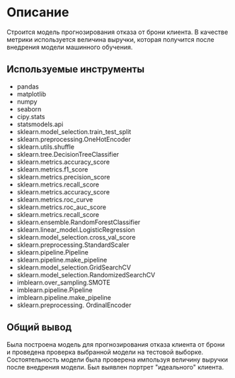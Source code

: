 # Описание
Строится модель прогнозирования отказа от брони клиента. В качестве метрики используется величина выручки, которая получится после внедрения модели машинного обучения.

## Используемые инструменты
* pandas <br>
* matplotlib <br>
* numpy <br>
* seaborn <br>
* cipy.stats<br>
* statsmodels.api<br>
* sklearn.model_selection.train_test_split<br>
* sklearn.preprocessing.OneHotEncoder<br>
* sklearn.utils.shuffle<br>
* sklearn.tree.DecisionTreeClassifier<br>
* sklearn.metrics.accuracy_score<br>
* sklearn.metrics.f1_score<br>
* sklearn.metrics.precision_score<br>
* sklearn.metrics.recall_score<br>
* sklearn.metrics.accuracy_score<br>
* sklearn.metrics.roc_curve<br>
* sklearn.metrics.roc_auc_score<br>
* sklearn.metrics.recall_score<br>
* sklearn.ensemble.RandomForestClassifier<br>
* sklearn.linear_model.LogisticRegression<br>
* sklearn.model_selection.cross_val_score<br>
* sklearn.preprocessing.StandardScaler<br>
* sklearn.pipeline.Pipeline<br>
* sklearn.pipeline.make_pipeline<br>
* sklearn.model_selection.GridSearchCV<br>
* sklearn.model_selection.RandomizedSearchCV<br>
* imblearn.over_sampling.SMOTE<br>
* imblearn.pipeline.Pipeline<br>
* imblearn.pipeline.make_pipeline<br>
* sklearn.preprocessing. OrdinalEncoder<br>

## Общий вывод
Была построена модель для прогнозирования отказа клиента от брони и проведена проверка выбранной модели на тестовой выборке.
Состоятельность модели была проверена импользуя величину выручки после внедрения модели.
Был выявлен портрет "идеального" клиента.

